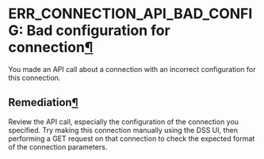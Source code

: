 ERR\_CONNECTION\_API\_BAD\_CONFIG: Bad configuration for connection[¶](#err-connection-api-bad-config-bad-configuration-for-connection "Permalink to this heading")
===================================================================================================================================================================


You made an API call about a connection with an incorrect configuration for this connection.



Remediation[¶](#remediation "Permalink to this heading")
--------------------------------------------------------


Review the API call, especially the configuration of the connection you specified.
Try making this connection manually using the DSS UI, then performing a GET request
on that connection to check the expected format of the connection parameters.